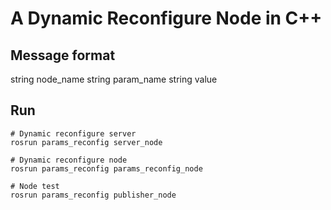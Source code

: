 # A Dynamic Reconfigure Node in C++

## Message format

string node_name
string param_name
string value

## Run

```
# Dynamic reconfigure server
rosrun params_reconfig server_node

# Dynamic reconfigure node
rosrun params_reconfig params_reconfig_node

# Node test
rosrun params_reconfig publisher_node

```

